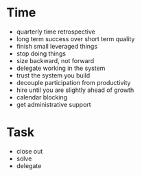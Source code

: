 # Time
- quarterly time retrospective
- long term success over short term quality
- finish small leveraged things
- stop doing things
- size backward, not forward
- delegate working in the system
- trust the system you build
- decouple participation from productivity
- hire until you are slightly ahead of growth
- calendar blocking
- get administrative support

# Task
- close out
- solve
- delegate